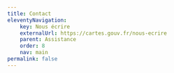 ```yaml
---
title: Contact
eleventyNavigation:
    key: Nous écrire
    externalUrl: https://cartes.gouv.fr/nous-ecrire
    parent: Assistance
    order: 8
    nav: main
permalink: false
---
```

